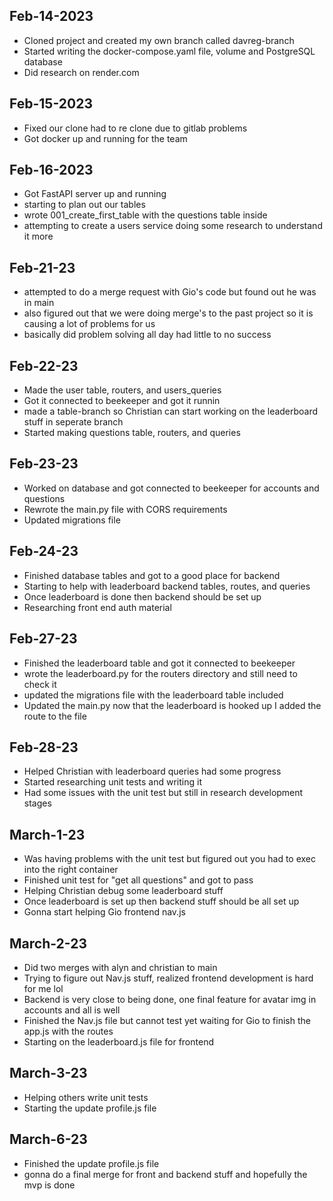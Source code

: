 ## Feb-14-2023

- Cloned project and created my own branch called davreg-branch
- Started writing the docker-compose.yaml file, volume and PostgreSQL database
- Did research on render.com

## Feb-15-2023

- Fixed our clone had to re clone due to gitlab problems
- Got docker up and running for the team

## Feb-16-2023

- Got FastAPI server up and running
- starting to plan out our tables
- wrote 001_create_first_table with the questions table inside
- attempting to create a users service doing some research to understand it more

## Feb-21-23

- attempted to do a merge request with Gio's code but found out he was in main
- also figured out that we were doing merge's to the past project so it is causing a lot of problems for us
- basically did problem solving all day had little to no success

## Feb-22-23

- Made the user table, routers, and users_queries
- Got it connected to beekeeper and got it runnin
- made a table-branch so Christian can start working on the leaderboard stuff in seperate branch
- Started making questions table, routers, and queries

## Feb-23-23

- Worked on database and got connected to beekeeper for accounts and questions
- Rewrote the main.py file with CORS requirements
- Updated migrations file

## Feb-24-23

- Finished database tables and got to a good place for backend
- Starting to help with leaderboard backend tables, routes, and queries
- Once leaderboard is done then backend should be set up
- Researching front end auth material

## Feb-27-23

- Finished the leaderboard table and got it connected to beekeeper
- wrote the leaderboard.py for the routers directory and still need to check it
- updated the migrations file with the leaderboard table included
- Updated the main.py now that the leaderboard is hooked up I added the route to the file

## Feb-28-23

- Helped Christian with leaderboard queries had some progress
- Started researching unit tests and writing it
- Had some issues with the unit test but still in research development stages

## March-1-23

- Was having problems with the unit test but figured out you had to exec into the right container
- Finished unit test for "get all questions" and got to pass
- Helping Christian debug some leaderboard stuff
- Once leaderboard is set up then backend stuff should be all set up
- Gonna start helping Gio frontend nav.js

## March-2-23

- Did two merges with alyn and christian to main
- Trying to figure out Nav.js stuff, realized frontend development is hard for me lol
- Backend is very close to being done, one final feature for avatar img in accounts and all is well
- Finished the Nav.js file but cannot test yet waiting for Gio to finish the app.js with the routes
- Starting on the leaderboard.js file for frontend

## March-3-23

- Helping others write unit tests
- Starting the update profile.js file

## March-6-23

- Finished the update profile.js file
- gonna do a final merge for front and backend stuff and hopefully the mvp is done
